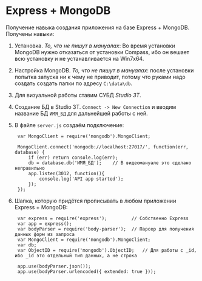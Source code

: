 # Express + MongoDB
Получение навыка создания приложения на базе Express + MongoDB.
Получены навыки:

1. Установка. *То, что не пишут в мануалах*: Во время установки MongoDB нужно отказаться от установки Compass, ибо он вешает всю установку и не устанавливается на Win7x64.
2. Настройка MongoDB. *То, что не пишут в мануалах*: после установки попытка запуска ни к чему не приводит, потому что руками надо создать создать папки по адресу `C:\data\db`.
3. Для визуальной работы ставим СУБД *Studio 3T*.
4. Создание БД в Studio 3T. `Connect -> New Connection` и вводим название БД `ИМЯ_БД` для дальнейшей работы с ней.
5. В файле `server.js` создаём подключение:

        var MongoClient = require('mongodb').MongoClient;

        MongoClient.connect('mongodb://localhost:27017/', function(err, database) {
        	if (err) return console.log(err);
        	db = database.db('ИМЯ_БД');    // В видеомануале это сделано неправильно
        	app.listen(3012, function(){
        		console.log('API app started');
        	});
        });

6. Шапка, которую придётся прописывать в любом приложении Express + MongoDB:

        var express = require('express');         // Собственно Express
        var app = express();
        var bodyParser = require('body-parser');  // Парсер для получения данных форм из запроса
        var MongoClient = require('mongodb').MongoClient;
        var db;
        var ObjectID = require('mongodb').ObjectID;   // Для работы с _id, ибо _id это отдельный тип данных, а не строка

        app.use(bodyParser.json());
        app.use(bodyParser.urlencoded({ extended: true }));
